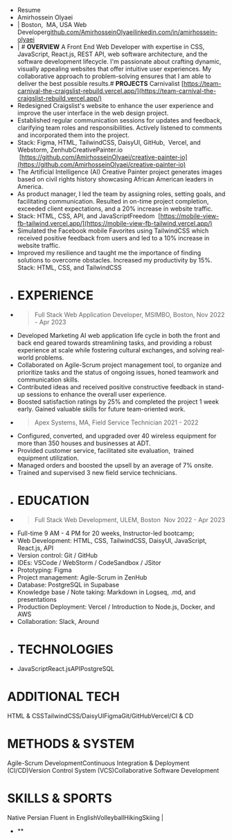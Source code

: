 - Resume
- Amirhossein Olyaei
- | Boston,  MA, USA
  Web Developer[github.com/AmirhosseinOlyaei](https://github.com/AmirhosseinOlyaei)[linkedin.com/in/amirhossein-olyaei](https://www.linkedin.com/in/amirhossein-olyaei/)
- | # **OVERVIEW**
  A Front End Web Developer with expertise in CSS, JavaScript, React.js, REST API, web software architecture, and the software development lifecycle. I'm passionate about crafting dynamic, visually appealing websites that offer intuitive user experiences. My collaborative approach to problem-solving ensures that I am able to deliver the best possible results.# **PROJECTS**
  Carnivalist [https://team-carnival-the-craigslist-rebuild.vercel.app/](https://team-carnival-the-craigslist-rebuild.vercel.app/)
- Redesigned Craigslist's website to enhance the user experience and improve the user interface in the web design project.
- Established regular communication sessions for updates and feedback, clarifying team roles and responsibilities. Actively listened to comments and incorporated them into the project.
- Stack: Figma, HTML, TailwindCSS, DaisyUI, GitHub,  Vercel, and Webstorm, ZenhubCreativePainter.io  [https://github.com/AmirhosseinOlyaei/creative-painter-io](https://github.com/AmirhosseinOlyaei/creative-painter-io)
- The Artificial Intelligence (AI) Creative Painter project generates images based on civil rights history showcasing African American leaders in America.
- As product manager, I led the team by assigning roles, setting goals, and facilitating communication. Resulted in on-time project completion, exceeded client expectations, and a 20% increase in website traffic.
- Stack: HTML, CSS, API, and JavaScriptFreedom  [https://mobile-view-fb-tailwind.vercel.app/](https://mobile-view-fb-tailwind.vercel.app/)
- Simulated the Facebook mobile Favorites using TailwindCSS which received positive feedback from users and led to a 10% increase in website traffic.
- Improved my resilience and taught me the importance of finding solutions to overcome obstacles. Increased my productivity by 15%.
  Stack: HTML, CSS, and TailwindCSS
- # **EXPERIENCE**
- > Full Stack Web Application Developer, MSIMBO, Boston, Nov 2022 - Apr 2023
- Developed Marketing AI web application life cycle in both the front and back end geared towards streamlining tasks, and providing a robust experience at scale while fostering cultural exchanges, and solving real-world problems.
- Collaborated on Agile-Scrum project management tool, to organize and prioritize tasks and the status of ongoing issues, honed teamwork and communication skills.
- Contributed ideas and received positive constructive feedback in stand-up sessions to enhance the overall user experience.
- Boosted satisfaction ratings by 25% and completed the project 1 week early. Gained valuable skills for future team-oriented work.
- > Apex Systems, MA, Field Service Technician 2021 - 2022
- Configured, converted, and upgraded over 40 wireless equipment for more than 350 houses and businesses at ADT.
- Provided customer service, facilitated site evaluation,  trained equipment utilization.
- Managed orders and boosted the upsell by an average of 7% onsite.
- Trained and supervised 3 new field service technicians.
- # **EDUCATION**
- > Full Stack Web Development, ULEM, Boston  Nov 2022 - Apr 2023
- Full-time 9 AM - 4 PM for 20 weeks, Instructor-led bootcamp;
- Web Development: HTML, CSS, TailwindCSS, DaisyUI, JavaScript, React.js, API
- Version control: Git / GitHub
- IDEs: VSCode / WebStorm / CodeSandbox / JSitor
- Prototyping: Figma
- Project management: Agile-Scrum in ZenHub
- Database: PostgreSQL in Supabase
- Knowledge base / Note taking: Markdown in Logseq, .md, and presentations
- Production Deployment: Vercel / Introduction to Node.js, Docker, and AWS
- Collaboration: Slack, Around
- # **TECHNOLOGIES**
- JavaScriptReact.jsAPIPostgreSQL
# **ADDITIONAL TECH**
HTML & CSSTailwindCSS/DaisyUIFigmaGit/GitHubVercel/CI & CD
# **METHODS & SYSTEM**
Agile-Scrum DevelopmentContinuous Integration & Deployment (CI/CD)Version Control System (VCS)Collaborative Software Development
# **SKILLS & SPORTS**
Native Persian Fluent in EnglishVolleyballHikingSkiing |
- **